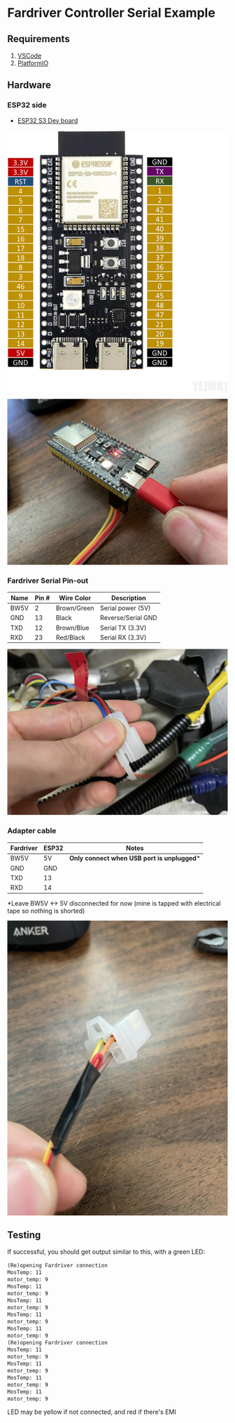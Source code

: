 # Fardriver Controller Serial Example

## Requirements

1. [VSCode](https://code.visualstudio.com/)
2. [PlatformIO](https://platformio.org/platformio-ide)

## Hardware

### ESP32 side

* [ESP32 S3 Dev board](https://www.amazon.com/gp/product/B0CRRMPP3C)

![image](reference/esp32-pins.jpg)

![image](reference/esp32.jpg)

### Fardriver Serial Pin-out

Name           | Pin # | Wire Color   | Description
---|---|---|---|
BW5V           |  2    | Brown/Green  | Serial power (5V)
GND            | 13    | Black        | Reverse/Serial GND
TXD            | 12    | Brown/Blue   | Serial TX (3.3V)
RXD            | 23    | Red/Black    | Serial RX (3.3V)

![image](reference/fardriver-unit.jpg)


### Adapter cable

Fardriver | ESP32 | Notes
---|---|---
BW5V | 5V | **Only connect when USB port is unplugged**\*
GND | GND |
TXD | 13 |
RXD | 14 |

*Leave BW5V <-> 5V disconnected for now (mine is tapped with electrical tape so nothing is shorted)

![image](reference/fardriver-plug.jpg)

## Testing

If successful, you should get output similar to this, with a green LED:

    (Re)opening Fardriver connection
    MosTemp: 11
    motor_temp: 9
    MosTemp: 11
    motor_temp: 9
    MosTemp: 11
    motor_temp: 9
    MosTemp: 11
    motor_temp: 9
    MosTemp: 11
    motor_temp: 9
    (Re)opening Fardriver connection
    MosTemp: 11
    motor_temp: 9
    MosTemp: 11
    motor_temp: 9
    MosTemp: 11
    motor_temp: 9
    MosTemp: 11
    motor_temp: 9

LED may be yellow if not connected, and red if there's EMI